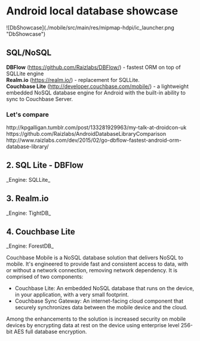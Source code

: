 <h1>Android local database showcase</h1>
![DbShowcase](./mobile/src/main/res/mipmap-hdpi/ic_launcher.png "DbShowcase")

<h2>SQL/NoSQL</h2>

**DBFlow** (https://github.com/Raizlabs/DBFlow/) - fastest ORM on top of SQLLite engine  
**Realm.io** (https://realm.io/) - replacement for SQLLite.  
**Couchbase Lite** (http://developer.couchbase.com/mobile/) - a lightweight embedded NoSQL database engine for Android with the built-in ability to sync to Couchbase Server.  

<h3>Let's compare</h3>
http://kpgalligan.tumblr.com/post/133281929963/my-talk-at-droidcon-uk  
https://github.com/Raizlabs/AndroidDatabaseLibraryComparison  
http://www.raizlabs.com/dev/2015/02/go-dbflow-fastest-android-orm-database-library/  


<h2>2. SQL Lite - DBFlow</h2>
_Engine: SQLLite_

<h2>3. Realm.io</h2>
_Engine: TightDB_

<h2>4. Couchbase Lite</h2>
_Engine: ForestDB_

Couchbase Mobile is a NoSQL database solution that delivers NoSQL to mobile. 
It's engineered to provide fast and consistent access to data, 
with or without a network connection, removing network dependency. 
It is comprised of two components:

* Couchbase Lite: An embedded NoSQL database that runs on the device, in your application, with a very small footprint.
* Couchbase Sync Gateway: An internet-facing cloud component that securely synchronizes data between the mobile device and the cloud.

Among the enhancements to the solution is increased security on mobile devices 
by encrypting data at rest on the device using enterprise level 256-bit AES full database encryption. 
